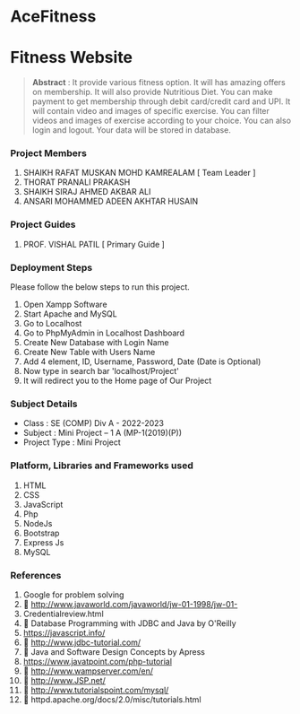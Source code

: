# AceFitness
# Fitness Website

> **Abstract** : It provide various fitness option. It will has amazing offers on membership. It will also provide Nutritious Diet. You can make payment to get membership through debit card/credit card and UPI.
It will contain video and images of specific exercise. You can filter videos and images of exercise according to your choice. You can also login and logout. Your data will be stored in database.

### Project Members
1. SHAIKH RAFAT MUSKAN MOHD KAMREALAM  [ Team Leader ] 
2. THORAT PRANALI PRAKASH 
3. SHAIKH SIRAJ AHMED AKBAR ALI 
4. ANSARI MOHAMMED ADEEN AKHTAR HUSAIN 

### Project Guides
1. PROF. VISHAL PATIL  [ Primary Guide ] 

### Deployment Steps
Please follow the below steps to run this project.
1. Open Xampp Software
2. Start Apache and MySQL
3. Go to Localhost
4. Go to PhpMyAdmin in Localhost Dashboard
5. Create New Database with Login Name
6. Create New Table with Users Name
7. Add 4 element, ID, Username, Password, Date (Date is Optional)
8. Now type in search bar 'localhost/Project'
9. It will redirect you to the Home page of Our Project

### Subject Details
- Class : SE (COMP) Div A - 2022-2023
- Subject : Mini Project – 1 A  (MP-1(2019)(P))
- Project Type : Mini Project

### Platform, Libraries and Frameworks used
1. HTML
2. CSS
3. JavaScript
4. Php
5. NodeJs
6. Bootstrap
7. Express Js
8. MySQL

### References
1. Google for problem solving
2.  http://www.javaworld.com/javaworld/jw-01-1998/jw-01-
3. Credentialreview.html
4.  Database Programming with JDBC and Java by O'Reilly
5. https://javascript.info/
6.  http://www.jdbc-tutorial.com/
7.  Java and Software Design Concepts by Apress
8. https://www.javatpoint.com/php-tutorial
9.  http://www.wampserver.com/en/
10.  http://www.JSP.net/
11.  http://www.tutorialspoint.com/mysql/
12.  httpd.apache.org/docs/2.0/misc/tutorials.html
